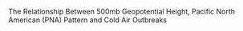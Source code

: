 The Relationship Between 500mb Geopotential Height, Pacific North American (PNA) Pattern and Cold Air Outbreaks 
 
